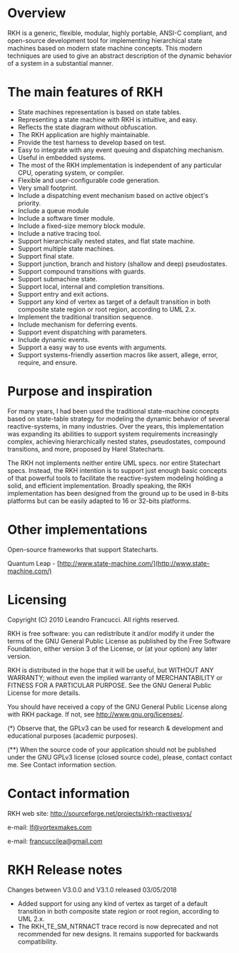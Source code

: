 Overview
========

RKH is a generic, flexible, modular, highly portable, ANSI-C compliant, 
and open-source development tool for implementing hierarchical 
state machines based on modern state machine concepts. This modern 
techniques are used to give an abstract description of the dynamic 
behavior of a system in a substantial manner.

The main features of RKH
========================

- State machines representation is based on state tables.
- Representing a state machine with RKH is intuitive, and easy.
- Reflects the state diagram without obfuscation.
- The RKH application are highly maintainable.
- Provide the test harness to develop based on test.
- Easy to integrate with any event queuing and dispatching mechanism.
- Useful in embedded systems.
- The most of the RKH implementation is independent of any particular CPU, 
  operating system, or compiler.
- Flexible and user-configurable code generation.
- Very small footprint.
- Include a dispatching event mechanism based on active object's priority.
- Include a queue module
- Include a software timer module.
- Include a fixed-size memory block module.
- Include a native tracing tool.
- Support hierarchically nested states, and flat state machine.
- Support multiple state machines.
- Support final state.
- Support junction, branch and history (shallow and deep) pseudostates.
- Support compound transitions with guards.
- Support submachine state.
- Support local, internal and completion transitions.
- Support entry and exit actions.
- Support any kind of vertex as target of a default transition 
  in both composite state region or root region, according to UML 2.x.
- Implement the traditional transition sequence.
- Include mechanism for deferring events.
- Support event dispatching with parameters.
- Include dynamic events.
- Support a easy way to use events with arguments.
- Support systems-friendly assertion macros like assert, allege, error, 
require, and ensure.

Purpose and inspiration
=======================

For many years, I had been used the traditional state-machine concepts 
based on state-table strategy for modeling the dynamic behavior of several 
reactive-systems, in many industries. Over the years, this implementation 
was expanding its abilities to support system requirements increasingly 
complex, achieving hierarchically nested states, pseudostates, compound 
transitions, and more, proposed by Harel Statecharts.

The RKH not implements neither entire UML specs. nor entire Statechart 
specs. Instead, the RKH intention is to support just enough basic concepts 
of that powerful tools to facilitate the reactive-system modeling holding 
a solid, and efficient implementation. Broadly speaking, the RKH 
implementation has been designed from the ground up to be used in 8-bits 
platforms but can be easily adapted to 16 or 32-bits platforms.

Other implementations
=====================

Open-source frameworks that support Statecharts.

Quantum Leap - [http://www.state-machine.com/](http://www.state-machine.com/)

Licensing
=========

Copyright (C) 2010 Leandro Francucci. All rights reserved.

RKH is free software: you can redistribute it and/or modify it under the terms 
of the GNU General Public License as published by the Free Software 
Foundation, either version 3 of the License, or (at your option) any later 
version.

RKH is distributed in the hope that it will be useful, but WITHOUT ANY 
WARRANTY; without even the implied warranty of MERCHANTABILITY or FITNESS FOR 
A PARTICULAR PURPOSE. See the GNU General Public License for more details.

You should have received a copy of the GNU General Public License along with 
RKH package. If not, see <http://www.gnu.org/licenses/>.

(*)  Observe that, the GPLv3 can be used for research & development and 
     educational purposes (academic purposes).

(**) When the source code of your application should not be published under 
     the GNU GPLv3 license (closed source code), please, contact contact me. 
     See Contact information section.

Contact information
===================

RKH web site: http://sourceforge.net/projects/rkh-reactivesys/

e-mail: lf@vortexmakes.com

e-mail: francuccilea@gmail.com

RKH Release notes
=================

Changes between V3.0.0 and V3.1.0 released 03/05/2018

- Added support for using any kind of vertex as target of a default transition 
  in both composite state region or root region, according to UML 2.x.
- The RKH_TE_SM_NTRNACT trace record is now deprecated and not recommended 
  for new designs. It remains supported for backwards compatibility.
